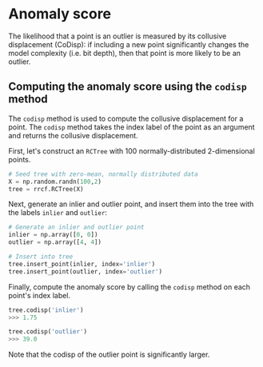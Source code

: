 # Anomaly score

The likelihood that a point is an outlier is measured by its collusive displacement (CoDisp):
if including a new point significantly changes the model complexity (i.e. bit depth),
then that point is more likely to be an outlier.

## Computing the anomaly score using the `codisp` method

The `codisp` method is used to compute the collusive displacement for a point. The `codisp` method
takes the index label of the point as an argument and returns the collusive displacement.

First, let's construct an `RCTree` with 100 normally-distributed 2-dimensional points.

```python
# Seed tree with zero-mean, normally distributed data
X = np.random.randn(100,2)
tree = rrcf.RCTree(X)
```

Next, generate an inlier and outlier point, and insert them into the tree with the labels `inlier` and `outlier`:

```python
# Generate an inlier and outlier point
inlier = np.array([0, 0])
outlier = np.array([4, 4])

# Insert into tree
tree.insert_point(inlier, index='inlier')
tree.insert_point(outlier, index='outlier')
```

Finally, compute the anomaly score by calling the `codisp` method on each point's index label.

```python
tree.codisp('inlier')
>>> 1.75
```

```python
tree.codisp('outlier')
>>> 39.0
```

Note that the codisp of the outlier point is significantly larger.
